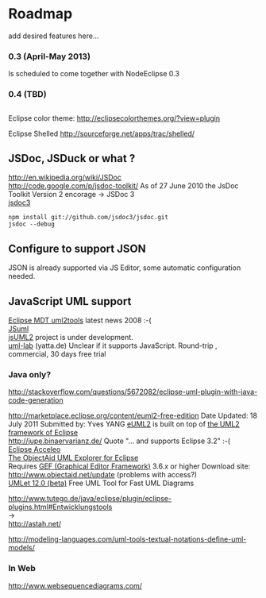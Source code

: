 
# Roadmap

add desired features here...

### 0.3 (April-May 2013)

Is scheduled to come together with NodeEclipse 0.3

### 0.4 (TBD)

## 

Eclipse color theme:
http://eclipsecolorthemes.org/?view=plugin 
 
 
Eclipse Shelled
http://sourceforge.net/apps/trac/shelled/ 


## JSDoc, JSDuck or what ?

http://en.wikipedia.org/wiki/JSDoc  
http://code.google.com/p/jsdoc-toolkit/  As of 27 June 2010 the JsDoc Toolkit Version 2 encorage -> JSDoc 3  
[jsdoc3](https://github.com/jsdoc3/jsdoc)  

	npm install git://github.com/jsdoc3/jsdoc.git
	jsdoc --debug
	
## Configure to support JSON

JSON is already supported via JS Editor, some automatic configuration needed. 
	
## JavaScript UML support

[Eclipse MDT uml2tools](http://www.eclipse.org/modeling/mdt/?project=uml2tools#uml2tools) latest news 2008 :-(  
[JSuml](http://jsuml.gaertner-network.de/)  
[jsUML2](http://code.google.com/p/jsuml2/)  project is under development.  
[uml-lab](http://www.uml-lab.com/en/uml-lab/) (yatta.de) Unclear if it supports JavaScript. Round-trip , commercial, 30 days free trial  

### Java only?

http://stackoverflow.com/questions/5672082/eclipse-uml-plugin-with-java-code-generation  

http://marketplace.eclipse.org/content/euml2-free-edition  Date Updated: 18 July 2011 Submitted by: Yves YANG
[eUML2](http://www.soyatec.com/euml2/features/) is built
 on top of [the UML2 framework of Eclipse](http://www.eclipse.org/modeling/mdt/?project=uml2)   
http://jupe.binaervarianz.de/  Quote "... and supports Eclipse 3.2" :-(  
[Eclipse Acceleo](http://www.eclipse.org/acceleo/)  
[The ObjectAid UML Explorer for Eclipse](http://objectaid.com/)   
 Requires [GEF (Graphical Editor Framework)](http://www.eclipse.org/gef/) 3.6.x or higher
 Download site: http://www.objectaid.net/update  (problems with access?)   
[UMLet 12.0 (beta)](http://www.umlet.com/) Free UML Tool for Fast UML Diagrams

http://www.tutego.de/java/eclipse/plugin/eclipse-plugins.html#Entwicklungstools  
->  
http://astah.net/    

http://modeling-languages.com/uml-tools-textual-notations-define-uml-models/  

### In Web 

http://www.websequencediagrams.com/

